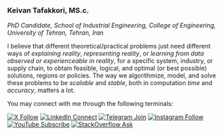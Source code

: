 ### Keivan Tafakkori, MS.c.
_PhD Candidate, School of Industrial Engineering, College of Engineering, University of Tehran, Tehran, Iran_

I believe that different theoretical/practical problems just need different ways of _explaining reality_, _representing reality_, or _learning from data observed or experienceable in reality_, for a specific system, industry, or supply chain, to obtain feasible, logical, and optimal (or best possible) solutions, regions or policies. The way we algorithmize, model, and solve these problems to be _scalable_ and _stable_, both in computation _time_ and _accuracy_, matters a lot.

You may connect with me through the following terminals:

[![X Follow](https://img.shields.io/twitter/follow/KTafakkori?style=flat-square&logo=X)](https://twitter.com/KTafakkori)
[![LinkedIn Connect](https://img.shields.io/badge/LinkedIn-Connect-blue?style=flat-square&logo=linkedin)](https://www.linkedin.com/in/keivan-tafakkori/) 
[![Telegram Join](https://img.shields.io/badge/Telegram-Join-blue?style=flat-square&logo=telegram)](https://t.me/feloop_channel)
[![Instagram Follow](https://img.shields.io/badge/Instagram-Follow-red?style=flat-square&logo=instagram)](https://www.instagram.com/feloop_page/)
[![YouTube Subscribe](https://img.shields.io/badge/YouTube-Subscribe-red?style=flat-square&logo=youtube)](https://www.youtube.com/channel/UCgln8g9GjMi_Sh6P0k2DkOQ) 
[![StackOverflow Ask](https://img.shields.io/badge/StackOverflow-Ask-orange?style=flat-square&logo=stackoverflow)](https://stackoverflow.com/users/19078738)
